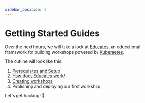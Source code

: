 ```yaml
---
sidebar_position: 5
---
```

# Getting Started Guides

Over the next hours, we will take a look at [Educates](https://educates.dev),
an educational framework for building workshops powered by [Kubernetes](https://kubernetes.io).

The outline will look like this:

1. [Prerequisites and Setup](setup)
2. [How does Educates work?](about)
3. [Creating workshops](authoring)
4. Publishing and deploying our first workshop

Let's get hacking! 🚀
